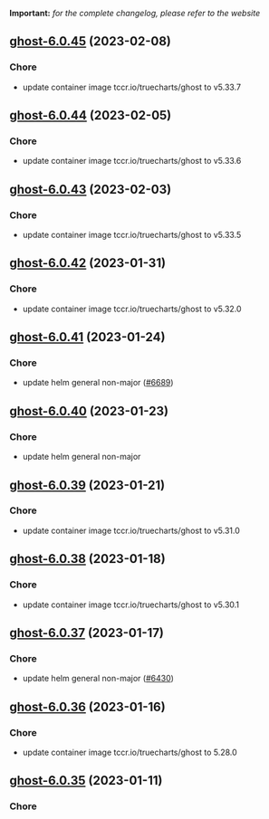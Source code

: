**Important:**
*for the complete changelog, please refer to the website*




## [ghost-6.0.45](https://github.com/truecharts/charts/compare/ghost-6.0.44...ghost-6.0.45) (2023-02-08)

### Chore

- update container image tccr.io/truecharts/ghost to v5.33.7
  
  


## [ghost-6.0.44](https://github.com/truecharts/charts/compare/ghost-6.0.43...ghost-6.0.44) (2023-02-05)

### Chore

- update container image tccr.io/truecharts/ghost to v5.33.6
  
  


## [ghost-6.0.43](https://github.com/truecharts/charts/compare/ghost-6.0.42...ghost-6.0.43) (2023-02-03)

### Chore

- update container image tccr.io/truecharts/ghost to v5.33.5
  
  


## [ghost-6.0.42](https://github.com/truecharts/charts/compare/ghost-6.0.41...ghost-6.0.42) (2023-01-31)

### Chore

- update container image tccr.io/truecharts/ghost to v5.32.0
  
  


## [ghost-6.0.41](https://github.com/truecharts/charts/compare/ghost-6.0.40...ghost-6.0.41) (2023-01-24)

### Chore

- update helm general non-major ([#6689](https://github.com/truecharts/charts/issues/6689))
  
  


## [ghost-6.0.40](https://github.com/truecharts/charts/compare/ghost-6.0.39...ghost-6.0.40) (2023-01-23)

### Chore

- update helm general non-major
  
  


## [ghost-6.0.39](https://github.com/truecharts/charts/compare/ghost-6.0.38...ghost-6.0.39) (2023-01-21)

### Chore

- update container image tccr.io/truecharts/ghost to v5.31.0
  
  


## [ghost-6.0.38](https://github.com/truecharts/charts/compare/ghost-6.0.37...ghost-6.0.38) (2023-01-18)

### Chore

- update container image tccr.io/truecharts/ghost to v5.30.1
  
  


## [ghost-6.0.37](https://github.com/truecharts/charts/compare/ghost-6.0.36...ghost-6.0.37) (2023-01-17)

### Chore

- update helm general non-major ([#6430](https://github.com/truecharts/charts/issues/6430))
  
  


## [ghost-6.0.36](https://github.com/truecharts/charts/compare/ghost-6.0.35...ghost-6.0.36) (2023-01-16)

### Chore

- update container image tccr.io/truecharts/ghost to 5.28.0
  
  


## [ghost-6.0.35](https://github.com/truecharts/charts/compare/ghost-6.0.34...ghost-6.0.35) (2023-01-11)

### Chore
